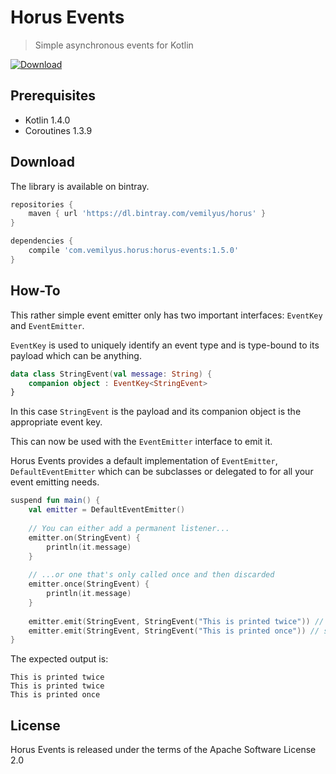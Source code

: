 # Horus Events 

> Simple asynchronous events for Kotlin 

[![Download](https://api.bintray.com/packages/vemilyus/horus/horus-events/images/download.svg)][bintray-url]

[bintray-url]: https://bintray.com/vemilyus/horus/horus-events/_latestVersion

## Prerequisites
 - Kotlin 1.4.0
 - Coroutines 1.3.9
 
## Download

The library is available on bintray.

```groovy
repositories {
    maven { url 'https://dl.bintray.com/vemilyus/horus' }
}

dependencies {
    compile 'com.vemilyus.horus:horus-events:1.5.0'
}
```
 
## How-To

This rather simple event emitter only has two important interfaces: `EventKey` and `EventEmitter`.

`EventKey` is used to uniquely identify an event type and is type-bound to its \
payload which can be anything.

```kotlin
data class StringEvent(val message: String) {
    companion object : EventKey<StringEvent>
}
```

In this case `StringEvent` is the payload and its companion object is the appropriate event key.

This can now be used with the `EventEmitter` interface to emit it.

Horus Events provides a default implementation of `EventEmitter`, `DefaultEventEmitter` which
can be subclasses or delegated to for all your event emitting needs.

```kotlin
suspend fun main() {
    val emitter = DefaultEventEmitter()
    
    // You can either add a permanent listener...
    emitter.on(StringEvent) {
        println(it.message)
    }
    
    // ...or one that's only called once and then discarded
    emitter.once(StringEvent) {
        println(it.message)
    }
    
    emitter.emit(StringEvent, StringEvent("This is printed twice")) // suspending
    emitter.emit(StringEvent, StringEvent("This is printed once")) // suspending
}
```

The expected output is:

```
This is printed twice
This is printed twice
This is printed once
```

## License

Horus Events is released under the terms of the Apache Software License 2.0
